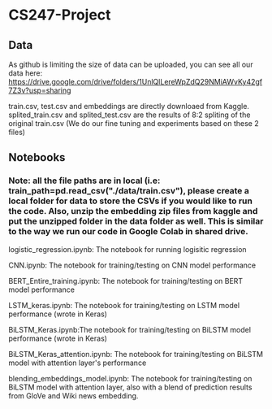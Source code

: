 # CS247-Project

## Data
As github is limiting the size of data can be uploaded, you can see all our data here:
https://drive.google.com/drive/folders/1UnlQlLereWpZdQ29NMiAWvKy42gf7Z3v?usp=sharing

train.csv, test.csv and embeddings are directly downloaed from Kaggle. splited_train.csv and splited_test.csv
are the results of 8:2 spliting of the original train.csv (We do our fine tuning and experiments based on these 2 files)


## Notebooks
### Note: all the file paths are in local (i.e: train_path=pd.read_csv("./data/train.csv"), please create a local folder for data to store the CSVs if you would like to run the code. Also, unzip the embedding zip files from kaggle and put the unzipped folder in the data folder as well. This is similar to the way we run our code in Google Colab in shared drive.
logistic_regression.ipynb: The notebook for running logisitic regression

CNN.ipynb:  The notebook for training/testing on CNN model performance

BERT_Entire_training.ipynb: The notebook for training/testing on BERT model performance

LSTM_keras.ipynb: The notebook for training/testing on LSTM model performance (wrote in Keras)

BiLSTM_Keras.ipynb:The notebook for training/testing on BiLSTM model performance (wrote in Keras)

BiLSTM_Keras_attention.ipynb: The notebook for training/testing on BiLSTM model with attention layer's performance

blending_embeddings_model.ipynb: The notebook for training/testing on BiLSTM model with attention layer, also with a blend of prediction results from GloVe and Wiki news embedding. 
